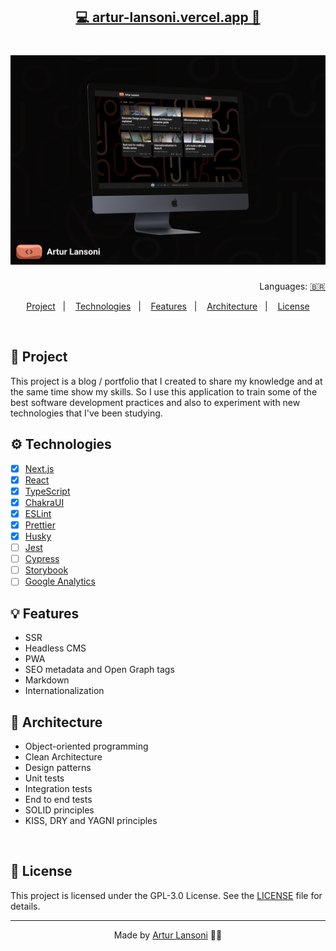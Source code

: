 <h2 align="center">
	<a href="https://artur-lansoni.vercel.app">💻 artur-lansoni.vercel.app 📱</a>
</h2>

<h1 align="center">
	<a href="https://artur-lansoni.vercel.app">
    	<img alt="Move.it" title="Artur Lansoni" src=".github/mockup.jpeg" />
	</a>
</h1>

<p align="right">
Languages: 
  <a href=".github/readme.pt-br.md">🇧🇷</a>
</p>


<p align="center">
  <a href="#-project">Project</a>&nbsp;&nbsp;&nbsp;|&nbsp;&nbsp;&nbsp;
  <a href="#technologies">Technologies</a>&nbsp;&nbsp;&nbsp;|&nbsp;&nbsp;&nbsp;
  <a href="#-features">Features</a>&nbsp;&nbsp;&nbsp;|&nbsp;&nbsp;&nbsp;
  <a href="#-architecture">Architecture</a>&nbsp;&nbsp;&nbsp;|&nbsp;&nbsp;&nbsp;
  <a href="#-license">License</a>
</p>

<br />



## 🚀 Project

This project is a blog / portfolio that I created to share my knowledge and at the same time show my skills. So I use this application to train some of the best software development practices and also to experiment with new technologies that I've been studying.

## ⚙️ Technologies

- [X] [Next.js](https://nextjs.org)
- [X] [React](https://reactjs.org)
- [X] [TypeScript](https://www.typescriptlang.org)
- [X] [ChakraUI](https://chakra-ui.com)
- [X] [ESLint](https://eslint.org)
- [X] [Prettier](https://prettier.io)
- [X] [Husky](https://typicode.github.io/husky/)
- [ ] [Jest](https://jestjs.io)
- [ ] [Cypress](https://www.cypress.io)
- [ ] [Storybook](https://storybook.js.org)
- [ ] [Google Analytics]()

## 💡 Features

- SSR
- Headless CMS
- PWA
- SEO metadata and Open Graph tags
- Markdown
- Internationalization

## 🧱 Architecture

- Object-oriented programming
- Clean Architecture
- Design patterns
- Unit tests
- Integration tests
- End to end tests
- SOLID principles
- KISS, DRY and YAGNI principles

<br />

## 📝 License

This project is licensed under the GPL-3.0 License. See the [LICENSE](LICENSE) file for details.

---

<p align="center">Made by <a href="https://github.com/ArturLansoni">Artur Lansoni</a> 👨‍💻</p>